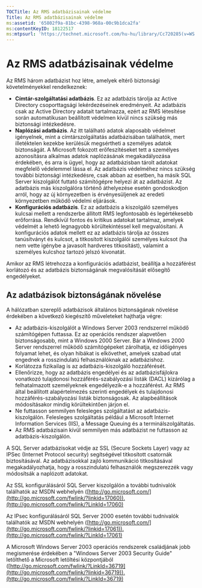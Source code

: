 ```yaml
---
TOCTitle: Az RMS adatbázisainak védelme
Title: Az RMS adatbázisainak védelme
ms:assetid: '65802f9a-81bc-4398-968a-00c9b1dca2fa'
ms:contentKeyID: 18122517
ms:mtpsurl: 'https://technet.microsoft.com/hu-hu/library/Cc720285(v=WS.10)'
---
```


Az RMS adatbázisainak védelme
=============================

Az RMS három adatbázist hoz létre, amelyek eltérő biztonsági követelményekkel rendelkeznek:

-   **Címtár-szolgáltatási adatbázis**. Ez az adatbázis tárolja az Active Directory csoporttagsági lekérdezéseinek eredményeit. Az adatbázis csak az Active Directory adatait tartalmazza, ezért az RMS létesítése során automatikusan beállított védelmen kívül nincs szükség más biztonsági intézkedésre.
-   **Naplózási adatbázis**. Az itt található adatok alaposabb védelmet igényelnek, mint a címtárszolgáltatás adatbázisában találhatók, mert illetéktelen kezekbe kerülésük megsértheti a személyes adatok biztonságát. A Microsoft fokozott erőfeszítéseket tett a személyes azonosításra alkalmas adatok naplózásának megakadályozása érdekében, és arra is ügyel, hogy az adatbázisban tárolt adatokat megfelelő védelemmel lássa el. Az adatbázis védelméhez nincs szükség további biztonsági intézkedésre, csak abban az esetben, ha másik SQL Server kiszolgálót futtató számítógépre helyezi át az adatbázist. Az adatbázis más kiszolgálóra történő áthelyezése esetén gondoskodjon arról, hogy az új környezetben is érvényesüljenek az eredeti környezetben működő védelmi eljárások.
-   **Konfigurációs adatbázis**. Ez az adatbázis a kiszolgáló személyes kulcsai mellett a rendszerbe állított RMS legfontosabb és legértékesebb erőforrása. Rendkívül fontos és kritikus adatokat tartalmaz, amelyek védelmét a lehető legnagyobb körültekintéssel kell megvalósítani. A konfigurációs adatok mellett ez az adatbázis tárolja az összes tanúsítványt és kulcsot, a titkosított kiszolgálói személyes kulcsot (ha nem vette igénybe a javasolt hardveres titkosítást), valamint a személyes kulcshoz tartozó jelszó kivonatát.

Amikor az RMS létrehozza a konfigurációs adatbázist, beállítja a hozzáférést korlátozó és az adatbázis biztonságának megvalósítását elősegítő engedélyeket.

Az adatbázisok biztonságának növelése
-------------------------------------

A hálózatban szereplő adatbázisok általános biztonságának növelése érdekében a következő kiegészítő műveleteket hajthatja végre:

-   Az adatbázis-kiszolgálót a Windows Server 2003 rendszerrel működő számítógépen futtassa. Ez az operációs rendszer alapvetően biztonságosabb, mint a Windows 2000 Server. Bár a Windows 2000 Server rendszerrel működő számítógépeket zárolhatja, ez időigényes folyamat lehet, és olyan hibákat is elkövethet, amelyek szabad utat engednek a rosszindulatú felhasználóknak az adatbázishoz.
-   Korlátozza fizikailag is az adatbázis-kiszolgáló hozzáférését.
-   Ellenőrizze, hogy az adatbázis engedélyei és az adatbázisfájlokra vonatkozó tulajdonosi hozzáférés-szabályozási listák (DACL) kizárólag a felhatalmazott személyeknek engedélyezik-e a hozzáférést. Az RMS által beállított alapértelmezés szerinti engedélyek és tulajdonosi hozzáférés-szabályozási listák biztonságosak. Az alapbeállítások módosításakor mindig körültekintően járjon el.
-   Ne futtasson semmilyen felesleges szolgáltatást az adatbázis-kiszolgálón. Felesleges szolgáltatás például a Microsoft Internet Information Services (IIS), a Message Queuing és a terminálszolgáltatás.
-   Az RMS adatbázisain kívül semmilyen más adatbázist ne futtasson az adatbázis-kiszolgálón.

A SQL Server adatbázisokat védje az SSL (Secure Sockets Layer) vagy az IPSec (Internet Protocol security) segítségével titkosított csatornák biztosításával. Az adatbázisokkal zajló kommunikáció titkosításával megakadályozhatja, hogy a rosszindulatú felhasználók megszerezzék vagy módosítsák a naplózott adatokat.

Az SSL konfigurálásáról SQL Server kiszolgálón a további tudnivalók találhatók az MSDN webhelyén ([http://go.microsoft.com/](http://go.microsoft.com/fwlink/?linkid=17060)).(http://go.microsoft.com/fwlink/?LinkId=17060)

Az IPsec konfigurálásáról SQL Server 2000 esetén további tudnivalók találhatók az MSDN webhelyén ([http://go.microsoft.com/](http://go.microsoft.com/fwlink/?linkid=17061)).(http://go.microsoft.com/fwlink/?LinkId=17061)

A Microsoft Windows Server 2003 operációs rendszerek családjának jobb megismerése érdekében a "Windows Server 2003 Security Guide" letölthető a Microsoft letöltési központjából ([http://go.microsoft.com/fwlink/?LinkId=36719](http://go.microsoft.com/fwlink/?linkid=36719)).(http://go.microsoft.com/fwlink/?LinkId=36719)
